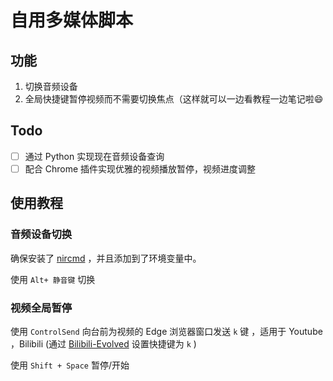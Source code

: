 # 自用多媒体脚本

## 功能

1. 切换音频设备
2. 全局快捷键暂停视频而不需要切换焦点（这样就可以一边看教程一边笔记啦😄

## Todo

 - [ ] 通过 Python 实现现在音频设备查询
 - [ ] 配合 Chrome 插件实现优雅的视频播放暂停，视频进度调整

## 使用教程


### 音频设备切换

确保安装了 [nircmd](https://www.nirsoft.net/utils/nircmd.html) ，并且添加到了环境变量中。

使用 `Alt+ 静音键` 切换


### 视频全局暂停

使用 `ControlSend` 向台前为视频的 Edge 浏览器窗口发送 `k` 键 ，适用于 Youtube ，Bilibili (通过 [Bilibili-Evolved](https://github.com/the1812/Bilibili-Evolved) 设置快捷键为 `k` )

使用 `Shift + Space` 暂停/开始